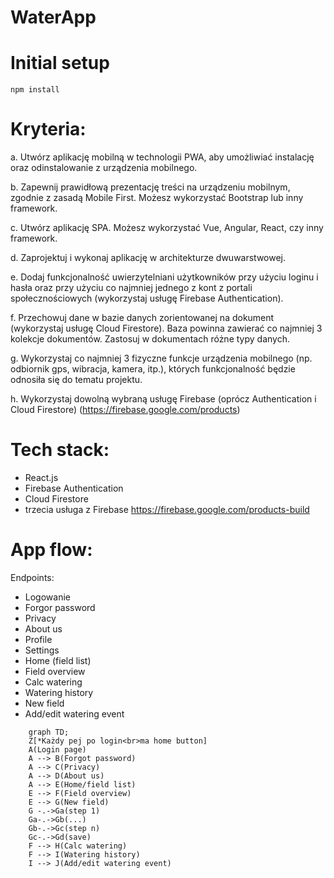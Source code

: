 # WaterApp

# Initial setup

`npm install`
 
# Kryteria:

a. Utwórz aplikację mobilną w technologii PWA, aby umożliwiać instalację oraz odinstalowanie z urządzenia mobilnego.

b. Zapewnij prawidłową prezentację treści na urządzeniu mobilnym, zgodnie z zasadą Mobile First. Możesz wykorzystać Bootstrap lub inny framework.

c. Utwórz aplikację SPA. Możesz wykorzystać Vue, Angular, React, czy inny framework.

d. Zaprojektuj i wykonaj aplikację w architekturze dwuwarstwowej.

e. Dodaj funkcjonalność uwierzytelniani użytkowników przy użyciu loginu i hasła oraz przy użyciu co najmniej jednego z kont z portali społecznościowych (wykorzystaj usługę Firebase Authentication).

f. Przechowuj dane w bazie danych zorientowanej na dokument (wykorzystaj usługę Cloud Firestore). Baza powinna zawierać co najmniej 3 kolekcje dokumentów. Zastosuj w dokumentach różne typy danych.

g. Wykorzystaj co najmniej 3 fizyczne funkcje urządzenia mobilnego (np. odbiornik gps, wibracja, kamera, itp.), których funkcjonalność będzie odnosiła się do tematu projektu.

h. Wykorzystaj dowolną wybraną usługę Firebase (oprócz Authentication i Cloud Firestore) (https://firebase.google.com/products)

# Tech stack:
- React.js
- Firebase Authentication
- Cloud Firestore
- trzecia usługa z Firebase https://firebase.google.com/products-build

# App flow:

Endpoints:
* Logowanie
* Forgor password
* Privacy
* About us
* Profile
* Settings
* Home (field list)
* Field overview
* Calc watering
* Watering history
* New field
* Add/edit watering event

```mermaid
    graph TD;
    Z[*Każdy pej po login<br>ma home button]
    A(Login page)
    A --> B(Forgot password)
    A --> C(Privacy)
    A --> D(About us)
    A --> E(Home/field list)
    E --> F(Field overview)
    E --> G(New field)
    G -.->Ga(step 1)
    Ga-.->Gb(...)
    Gb-.->Gc(step n)
    Gc-.->Gd(save)
    F --> H(Calc watering)
    F --> I(Watering history)
    I --> J(Add/edit watering event)
```